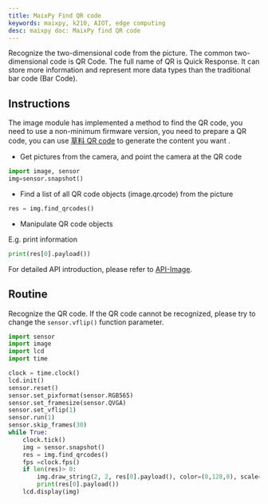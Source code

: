 ```yaml
---
title: MaixPy Find QR code
keywords: maixpy, k210, AIOT, edge computing
desc: maixpy ​​doc: MaixPy find QR code
---
```



Recognize the two-dimensional code from the picture. The common two-dimensional code is QR Code. The full name of QR is Quick Response. It can store more information and represent more data types than the traditional bar code (Bar Code).

## Instructions

The image module has implemented a method to find the QR code, you need to use a non-minimum firmware version, you need to prepare a QR code, you can use [草料 QR code](https://cli.im/) to generate the content you want .

* Get pictures from the camera, and point the camera at the QR code

```python
import image, sensor
img=sensor.snapshot()
```

* Find a list of all QR code objects (image.qrcode) from the picture

```python
res = img.find_qrcodes()
```

* Manipulate QR code objects

E.g. print information

```python
print(res[0].payload())
```

For detailed API introduction, please refer to [API-Image](../../api_reference/machine_vision/image/image.md).

## Routine

Recognize the QR code. If the QR code cannot be recognized, please try to change the `sensor.vflip()` function parameter.

```python
import sensor
import image
import lcd
import time

clock = time.clock()
lcd.init()
sensor.reset()
sensor.set_pixformat(sensor.RGB565)
sensor.set_framesize(sensor.QVGA)
sensor.set_vflip(1)
sensor.run(1)
sensor.skip_frames(30)
while True:
    clock.tick()
    img = sensor.snapshot()
    res = img.find_qrcodes()
    fps =clock.fps()
    if len(res)> 0:
        img.draw_string(2, 2, res[0].payload(), color=(0,128,0), scale=2)
        print(res[0].payload())
    lcd.display(img)
```
